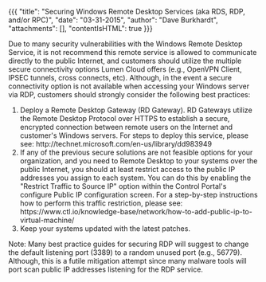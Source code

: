 {{{
  "title": "Securing Windows Remote Desktop Services (aka RDS, RDP, and/or RPC)",
  "date": "03-31-2015",
  "author": "Dave Burkhardt",
  "attachments": [],
  "contentIsHTML": true
}}}

<p>Due to many security vulnerabilities with the Windows Remote Desktop Service, it is not recommend this remote service is allowed to communicate directly to the public Internet, and customers should utilize the multiple secure connectivity options Lumen Cloud offers (e.g., OpenVPN Client, IPSEC tunnels, cross connects, etc). Although, in the event a secure connectivity option is not available when accessing your Windows server via RDP, customers should strongly consider the following best practices:</p>

<ol>
<li>Deploy a Remote Desktop Gateway (RD Gateway). RD Gateways utilize the Remote Desktop Protocol over HTTPS to establish a secure, encrypted connection between remote users on the Internet and customer's Windows servers. For steps to deploy this service, please see: http://technet.microsoft.com/en-us/library/dd983949</li>

<li>If any of the previous secure solutions are not feasible options for your organization, and you need to Remote Desktop to your systems over the public Internet, you should at least restrict access to the public IP addresses you assign to each system. You can do this by enabling the "Restrict Traffic to Source IP" option within the Control Portal's configure Public IP configuration screen. For a step-by-step instructions how to perform this traffic restriction, please see: https://www.ctl.io/knowledge-base/network/how-to-add-public-ip-to-virtual-machine/</li>
<li>Keep your systems updated with the latest patches.</li>
</ol>

<p>Note: Many best practice guides for securing RDP will suggest to change the default listening port (3389) to a random unused port (e.g., 56779). Although, this is a futile mitigation attempt since many malware tools will port scan public IP addresses listening for the RDP service.</p>
